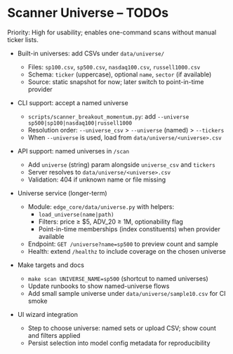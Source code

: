 # Scanner Universe – TODOs

Priority: High for usability; enables one-command scans without manual ticker lists.

- Built-in universes: add CSVs under `data/universe/`
  - Files: `sp100.csv`, `sp500.csv`, `nasdaq100.csv`, `russell1000.csv`
  - Schema: `ticker` (uppercase), optional `name`, `sector` (if available)
  - Source: static snapshot for now; later switch to point-in-time provider

- CLI support: accept a named universe
  - `scripts/scanner_breakout_momentum.py`: add `--universe sp500|sp100|nasdaq100|russell1000`
  - Resolution order: `--universe_csv` > `--universe` (named) > `--tickers`
  - When `--universe` is used, load from `data/universe/<universe>.csv`

- API support: named universes in `/scan`
  - Add `universe` (string) param alongside `universe_csv` and `tickers`
  - Server resolves to `data/universe/<universe>.csv`
  - Validation: 404 if unknown name or file missing

- Universe service (longer-term)
  - Module: `edge_core/data/universe.py` with helpers:
    - `load_universe(name|path)`
    - Filters: price ≥ $5, ADV_20 ≥ 1M, optionability flag
    - Point-in-time memberships (index constituents) when provider available
  - Endpoint: `GET /universe?name=sp500` to preview count and sample
  - Health: extend `/healthz` to include coverage on the chosen universe

- Make targets and docs
  - `make scan UNIVERSE_NAME=sp500` (shortcut to named universes)
  - Update runbooks to show named-universe flows
  - Add small sample universe under `data/universe/sample10.csv` for CI smoke

- UI wizard integration
  - Step to choose universe: named sets or upload CSV; show count and filters applied
  - Persist selection into model config metadata for reproducibility

